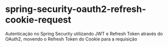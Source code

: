 # spring-security-oauth2-refresh-cookie-request
Autenticação no Spring Security utilizando JWT e Refresh Token através do OAuth2, movendo o Refresh Token do Cookie para a requisição

